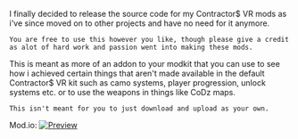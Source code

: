 I finally decided to release the source code for my Contractor$ VR mods as i've since moved on to other projects and have no need for it anymore.

`You are free to use this however you like, though please give a credit as alot of hard work and passion went into making these mods.`

This is meant as more of an addon to your modkit that you can use to see how i achieved certain things that aren't made available in the default Contractor$ VR kit such as camo systems, player progression, unlock systems etc. or to use the weapons in things like CoDz maps.

`This isn't meant for you to just download and upload as your own.`

Mod.io: [![Preview](https://image.modcdn.io/mods/e923/3479584/mwr_bg.png)](https://mod.io/g/contractors/m/mw-remastered)
